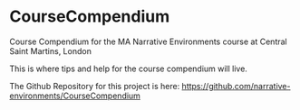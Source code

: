 # CourseCompendium
Course Compendium for the MA Narrative Environments course at Central Saint Martins, London

This is where tips and help for the course compendium will live.

The Github Repository for this project is here: <https://github.com/narrative-environments/CourseCompendium>
